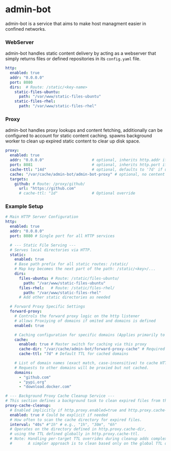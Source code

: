 # admin-bot
admin-bot is a service that aims to make host managment easier in confined networks.

### WebServer
admin-bot handles static content delivery by acting as a webserver that simply returns files or defined repositories in its `config.yaml` file.

```yaml
http:
  enabled: true
  addr: "0.0.0.0"
  port: 8080
  dirs:  # Route: /static/<key-name>
    static-files-ubuntu:
      path: "/var/www/static-files-ubuntu"
    static-files-rhel:
      path: "/var/www/static-files-rhel"
```

### Proxy
admin-bot handles proxy lookups and content fetching, additionally can be configured to account for static content caching.
spawns background worker to clean up expired static content to clear up disk space.

```yaml
proxy:
  enabled: true
  addr: "0.0.0.0"                     # optional, inherits http.addr if undefined.
  port: 8081                          # optional, inherits http.port if undefined.
  cache-ttl: "14d"                    # optional, defaults to '7d' if undefined.
  cache: "/var/cache/admin-bot/admin-bot-proxy" # optional, no centent caching if undefined.
  targets:
    github: # Route: /proxy/github/
      url: "https://github.com"
      # cache-ttl: "1d"               # Optional override
```

### Example Setup
```yaml
# Main HTTP Server Configuration
http:
  enabled: true
  addr: "0.0.0.0"
  port: 8080 # Single port for all HTTP services

  # --- Static File Serving ---
  # Serves local directories via HTTP.
  static:
    enabled: true
    # Base path prefix for all static routes: /static/
    # Map key becomes the next part of the path: /static/<key>/...
    dirs:
      files-ubuntu: # Route: /static/files-ubuntu/
        path: "/var/www/static-files-ubuntu"
      files-rhel:   # Route: /static/files-rhel/
        path: "/var/www/static-files-rhel"
      # Add other static directories as needed

  # Forward Proxy Specific Settings
  forward-proxy:
    # Controls the forward proxy logic on the http listener
    # allows Proxiying of domains if omited and domains is defined
    enabled: true

    # Caching configuration for specific domains (Applies primarily to HTTP requests)
    cache:
      enabled: true # Master switch for caching via this proxy
      cache-dir: "/var/cache/admin-bot/forward-proxy-cache" # Required if cache.enabled=true
      cache-ttl: "7d" # Default TTL for cached domains

    # List of domain names (exact match, case-insensitive) to cache HTTP requests for.
    # Requests to other domains will be proxied but not cached.
    domains:
      - "github.com"
      - "pypi.org"
      - "download.docker.com"

# --- Background Proxy Cache Cleanup Service ---
# This section defines a background task to clean expired files from the proxy cache.
proxy-cache-cleanup:
  # Enabled implicitly if http.proxy.enabled=true and http.proxy.cache-dir is set.
  enabled: true # Could be explicit if needed
  # How often to scan the cache directory for expired files.
  interval: "40s" #"1h" # e.g., "1h", "30m", "6h"
  # Operates on the directory defined in http.proxy.cache-dir,
  # using the TTL defined globally in http.proxy.cache-ttl.
  # Note: Handling per-target TTL overrides during cleanup adds complexity.
  #       A simpler approach is to clean based only on the global TTL or file mod time + global TTL.
```
